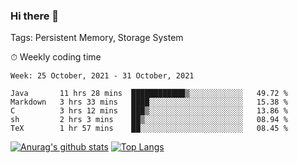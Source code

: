 ### Hi there 👋

Tags: Persistent Memory, Storage System

<!--

[![Anurag's github stats](https://github-readme-stats.vercel.app/api?username=wwyf)](https://github.com/anuraghazra/github-readme-stats)

[![Anurag's github stats](https://github-readme-stats.vercel.app/api?username=wwyf&count_private=true)](https://github.com/anuraghazra/github-readme-stats)


[![Top Langs](https://github-readme-stats.vercel.app/api/top-langs/?username=wwyf&count_private=true&&hide=jupyter%20notebook,html)](https://github.com/anuraghazra/github-readme-stats)



-->


⏱ Weekly coding time

<!--START_SECTION:waka-->
```text
Week: 25 October, 2021 - 31 October, 2021

Java       11 hrs 28 mins  ████████████▒░░░░░░░░░░░░   49.72 % 
Markdown   3 hrs 33 mins   ████░░░░░░░░░░░░░░░░░░░░░   15.38 % 
C          3 hrs 12 mins   ███▒░░░░░░░░░░░░░░░░░░░░░   13.86 % 
sh         2 hrs 3 mins    ██▒░░░░░░░░░░░░░░░░░░░░░░   08.94 % 
TeX        1 hr 57 mins    ██░░░░░░░░░░░░░░░░░░░░░░░   08.45 % 
```
<!--END_SECTION:waka-->



[![Anurag's github stats](https://github-readme-stats.vercel.app/api?username=wwyf&count_private=true&show_icons=true&hide_border=true)](https://github.com/anuraghazra/github-readme-stats) [![Top Langs](https://github-readme-stats.vercel.app/api/top-langs/?username=wwyf&count_private=true&hide=jupyter%20notebook,html,OpenEdge%20ABL&langs_count=10&layout=compact&hide_border=true)](https://github.com/anuraghazra/github-readme-stats)

<!--

[![willianrod's wakatime stats](https://github-readme-stats.vercel.app/api/wakatime?username=wwyf)](https://github.com/anuraghazra/github-readme-stats)


-->

